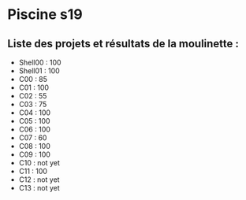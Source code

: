 # Piscine s19

## Liste des projets et résultats de la moulinette :

- Shell00 :	100
- Shell01 : 100
- C00 :	85
- C01 : 100
- C02 : 55
- C03 : 75
- C04 : 100
- C05 : 100
- C06 : 100
- C07 : 60
- C08 : 100
- C09 : 100
- C10 : not yet
- C11 : 100
- C12 : not yet
- C13 : not yet
